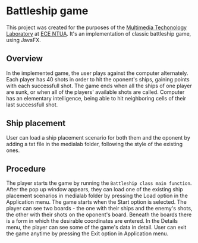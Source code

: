 # Battleship game

This project was created for the purposes of the [Multimedia Techonology Laboratory](http://hscnl.ece.ntua.gr/index.php/teaching/undergraduate/multimedia-technology) at [ECE NTUA](https://www.ece.ntua.gr/en).
It's an implementation of classic battleship game, using JavaFX.

## Overview
In the implemented game, the user plays against the computer alternately. Each player has 40 shots in order to hit the oponent's ships, gaining points with each successfull shot. The game ends when all the ships of one player are sunk, or when all of the players' available shots are called. 
Computer has an elementary intelligence, being able to hit neighboring cells of their last successfull shot.

## Ship placement
User can load a ship placement scenario for both them and the oponent by adding a txt file in the medialab folder, following the style of the existing ones.

## Procedure
The player starts the game by running the `Battleship class main function`. After the pop up window appears, they can load one of the existing ship placement scenarios in medialab folder by pressing the Load option in the Application menu. The game starts when the Start option is selected. The player can see two boards - the one with their ships and the enemy's shots, the other with their shots on the oponent's board. Beneath the boards there is a form in which the desirable coordinates are entered. In the Details menu, the player can see some of the game's data in detail. User can exit the game anytime by pressing the Exit option in Application menu.
